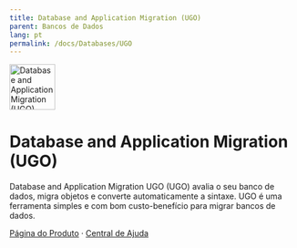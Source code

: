 ```yaml
---
title: Database and Application Migration (UGO)
parent: Bancos de Dados
lang: pt
permalink: /docs/Databases/UGO
---
```


<img src="https://res-static.hc-cdn.cn/cloudbu-site/public/new-product-icon/Databases/UGO.png" width="80" height="80" alt="Database and Application Migration (UGO)">

# Database and Application Migration (UGO)

Database and Application Migration UGO (UGO) avalia o seu banco de dados, migra objetos e converte automaticamente a sintaxe. UGO é uma ferramenta simples e com bom custo-benefício para migrar bancos de dados.

[Página do Produto](https://www.huaweicloud.com/intl/pt-br/product/ugo.html) &middot;
[Central de Ajuda](https://support.huaweicloud.com/intl/pt-br/ugo/index.html)

